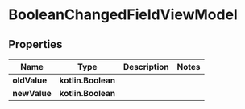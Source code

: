 
# BooleanChangedFieldViewModel

## Properties
| Name | Type | Description | Notes |
| ------------ | ------------- | ------------- | ------------- |
| **oldValue** | **kotlin.Boolean** |  |  |
| **newValue** | **kotlin.Boolean** |  |  |



